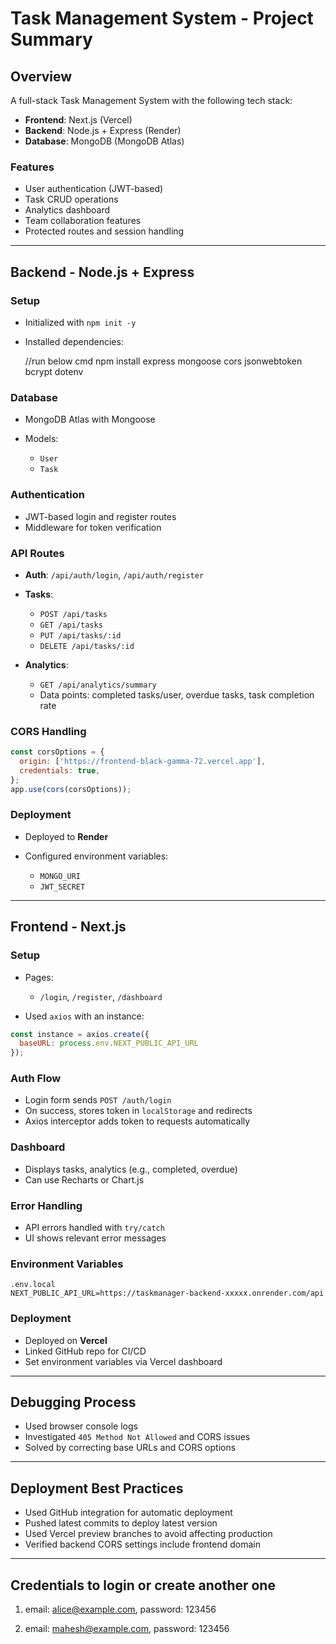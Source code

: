 # Task Management System - Project Summary

## Overview

A full-stack Task Management System with the following tech stack:

* **Frontend**: Next.js (Vercel)
* **Backend**: Node.js + Express (Render)
* **Database**: MongoDB (MongoDB Atlas)

### Features

* User authentication (JWT-based)
* Task CRUD operations
* Analytics dashboard
* Team collaboration features
* Protected routes and session handling

---

## Backend - Node.js + Express

### Setup

* Initialized with `npm init -y`
* Installed dependencies:

  //run below cmd
  npm install express mongoose cors jsonwebtoken bcrypt dotenv


### Database

* MongoDB Atlas with Mongoose
* Models:

  * `User`
  * `Task`

### Authentication

* JWT-based login and register routes
* Middleware for token verification

### API Routes

* **Auth**: `/api/auth/login`, `/api/auth/register`
* **Tasks**:

  * `POST /api/tasks`
  * `GET /api/tasks`
  * `PUT /api/tasks/:id`
  * `DELETE /api/tasks/:id`
  
* **Analytics**:

  * `GET /api/analytics/summary`
  * Data points: completed tasks/user, overdue tasks, task completion rate

### CORS Handling

```js
const corsOptions = {
  origin: ['https://frontend-black-gamma-72.vercel.app'],
  credentials: true,
};
app.use(cors(corsOptions));
```

### Deployment

* Deployed to **Render**
* Configured environment variables:

  * `MONGO_URI`
  * `JWT_SECRET`

---

## Frontend - Next.js

### Setup

* Pages:

  * `/login`, `/register`, `/dashboard`
* Used `axios` with an instance:

```js
const instance = axios.create({
  baseURL: process.env.NEXT_PUBLIC_API_URL
});
```

### Auth Flow

* Login form sends `POST /auth/login`
* On success, stores token in `localStorage` and redirects
* Axios interceptor adds token to requests automatically

### Dashboard

* Displays tasks, analytics (e.g., completed, overdue)
* Can use Recharts or Chart.js

### Error Handling

* API errors handled with `try/catch`
* UI shows relevant error messages

### Environment Variables

```
.env.local
NEXT_PUBLIC_API_URL=https://taskmanager-backend-xxxxx.onrender.com/api
```

### Deployment

* Deployed on **Vercel**
* Linked GitHub repo for CI/CD
* Set environment variables via Vercel dashboard

---

## Debugging Process

* Used browser console logs
* Investigated `405 Method Not Allowed` and CORS issues
* Solved by correcting base URLs and CORS options

---

## Deployment Best Practices

* Used GitHub integration for automatic deployment
* Pushed latest commits to deploy latest version
* Used Vercel preview branches to avoid affecting production
* Verified backend CORS settings include frontend domain

---

## Credentials to login or create another one

  1. email: alice@example.com,
     password: 123456

  2. email: mahesh@example.com,
     password: 123456

